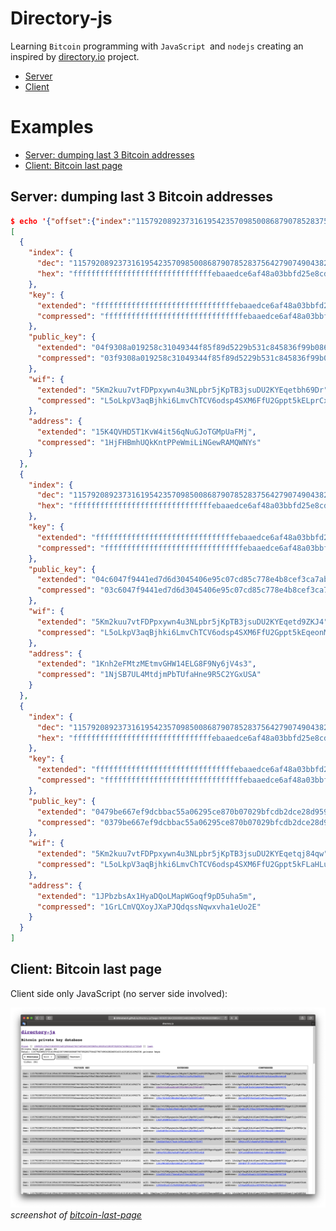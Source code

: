 # Directory-js

Learning `Bitcoin` programming with `JavaScript `and `nodejs` creating an inspired by [directory.io](https://github.com/isghe/directory.io/tree/isghe) project.

* [Server](server/README.md)
* [Client](client/README.md)

# Examples

* [Server: dumping last 3 Bitcoin addresses](#server-dumping-last-3-Bitcoin-addresses)
* [Client: Bitcoin last page](#client-bitcoin-last-page)

## Server: dumping last 3 Bitcoin addresses

```json
$ echo '{"offset":{"index":"115792089237316195423570985008687907852837564279074904382605163141518161494334", "base":10}, "delta": 3, "network":"livenet"}' | node server/cmd-dump-keys.js | jq
[
  {
    "index": {
      "dec": "115792089237316195423570985008687907852837564279074904382605163141518161494334",
      "hex": "fffffffffffffffffffffffffffffffebaaedce6af48a03bbfd25e8cd036413e"
    },
    "key": {
      "extended": "fffffffffffffffffffffffffffffffebaaedce6af48a03bbfd25e8cd036413e",
      "compressed": "fffffffffffffffffffffffffffffffebaaedce6af48a03bbfd25e8cd036413e"
    },
    "public_key": {
      "extended": "04f9308a019258c31049344f85f89d5229b531c845836f99b08601f113bce036f9c77084f09cd217ebf01cc819d5c80ca99aff5666cb3ddce4934602897b4715bd",
      "compressed": "03f9308a019258c31049344f85f89d5229b531c845836f99b08601f113bce036f9"
    },
    "wif": {
      "extended": "5Km2kuu7vtFDPpxywn4u3NLpbr5jKpTB3jsuDU2KYEqetbh69Dr",
      "compressed": "L5oLkpV3aqBjhki6LmvChTCV6odsp4SXM6FfU2Gppt5kELprCx3Q"
    },
    "address": {
      "extended": "15K4QVHD5T1KvW4it56qNuGJoTGMpUaFMj",
      "compressed": "1HjFHBmhUQkKntPPeWmiLiNGewRAMQWNYs"
    }
  },
  {
    "index": {
      "dec": "115792089237316195423570985008687907852837564279074904382605163141518161494335",
      "hex": "fffffffffffffffffffffffffffffffebaaedce6af48a03bbfd25e8cd036413f"
    },
    "key": {
      "extended": "fffffffffffffffffffffffffffffffebaaedce6af48a03bbfd25e8cd036413f",
      "compressed": "fffffffffffffffffffffffffffffffebaaedce6af48a03bbfd25e8cd036413f"
    },
    "public_key": {
      "extended": "04c6047f9441ed7d6d3045406e95c07cd85c778e4b8cef3ca7abac09b95c709ee5e51e970159c23cc65c3a7be6b99315110809cd9acd992f1edc9bce55af301705",
      "compressed": "03c6047f9441ed7d6d3045406e95c07cd85c778e4b8cef3ca7abac09b95c709ee5"
    },
    "wif": {
      "extended": "5Km2kuu7vtFDPpxywn4u3NLpbr5jKpTB3jsuDU2KYEqetd9ZKJ4",
      "compressed": "L5oLkpV3aqBjhki6LmvChTCV6odsp4SXM6FfU2Gppt5kEqeonMfk"
    },
    "address": {
      "extended": "1Knh2eFMtzMEtmvGHW14ELG8F9Ny6jV4s3",
      "compressed": "1NjSB7UL4MtdjmPbTUfaHne9R5C2YGxUSA"
    }
  },
  {
    "index": {
      "dec": "115792089237316195423570985008687907852837564279074904382605163141518161494336",
      "hex": "fffffffffffffffffffffffffffffffebaaedce6af48a03bbfd25e8cd0364140"
    },
    "key": {
      "extended": "fffffffffffffffffffffffffffffffebaaedce6af48a03bbfd25e8cd0364140",
      "compressed": "fffffffffffffffffffffffffffffffebaaedce6af48a03bbfd25e8cd0364140"
    },
    "public_key": {
      "extended": "0479be667ef9dcbbac55a06295ce870b07029bfcdb2dce28d959f2815b16f81798b7c52588d95c3b9aa25b0403f1eef75702e84bb7597aabe663b82f6f04ef2777",
      "compressed": "0379be667ef9dcbbac55a06295ce870b07029bfcdb2dce28d959f2815b16f81798"
    },
    "wif": {
      "extended": "5Km2kuu7vtFDPpxywn4u3NLpbr5jKpTB3jsuDU2KYEqetqj84qw",
      "compressed": "L5oLkpV3aqBjhki6LmvChTCV6odsp4SXM6FfU2Gppt5kFLaHLuZ9"
    },
    "address": {
      "extended": "1JPbzbsAx1HyaDQoLMapWGoqf9pD5uha5m",
      "compressed": "1GrLCmVQXoyJXaPJQdqssNqwxvha1eUo2E"
    }
  }
]

```

## Client: Bitcoin last page

Client side only JavaScript (no server side involved):

![Biitcoin last page](images/bitcoin_last_page.png)
_screenshot of [bitcoin-last-page](https://tinyurl.com/bitcoin-last-page)_
